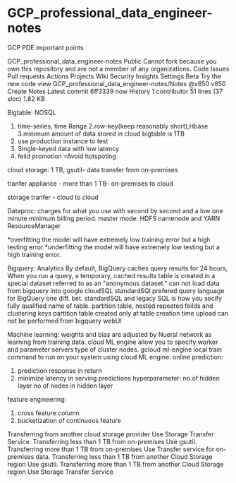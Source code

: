 # GCP_professional_data_engineer-notes
GCP PDE important points

GCP_professional_data_engineer-notes
Public
Cannot fork because you own this repository and are not a member of any organizations.
Code
Issues
Pull requests
Actions
Projects
Wiki
Security
Insights
Settings
Beta Try the new code view
GCP_professional_data_engineer-notes/Notes
@v850
v850 Create Notes
Latest commit 6ff3339 now
 History
 1 contributor
51 lines (37 sloc)  1.82 KB
 

Bigtable: NOSQL
  1. time-series, time Range
  2.row-key(keep reasonably short),Hbase
  3.minimum amount of data stored in cloud bigtable is 1TB
  4. use production instance to test
  5. Single-keyed data with low latency
  6. feild promotion =Avoid hotspoting
  
  
cloud storage: 1 TB, gsutil- data transfer from on-premises

tranfer appliance - more than 1 TB- on-premises to cloud

storage tranfer - cloud to cloud

Dataproc: charges for what you use with second by second and a low one minute minimum billing period.
  master mode: HDFS namenode and YARN ResourceManager
  
  *overfitting the model will have extremely low training error but a high testing error
  *underfitting the model will have extremely low testing but a high training error.
  
  Bigquery: Analytics
  By default, BigQuery caches query results for 24 hours,
  When you run a query, a temporary, cached results table is created in a special dataset referred to as an "anonymous dataset."
  can not load data from bigquery into google cloudSQL
  standardSQl prefered query language for BigQuery
  one diff. bet. standardSQL and legacy SQL is how you secify fully qualified name of table.
  partition table, nested repeated feilds and clustering keys
  partition table created only at table creation time
  upload can not be performed from bigquery webUI
  
Machine learning:
weights and bias are adjusted by Nueral network as learning from training data.
cloud ML engine allow you to specify worker and parameter servers type of cluster nodes.
gcloud ml-engine local train 
  command to run on your system using cloud ML engine.
online prediction:
  1. prediction response in return
  2. minimize latency in serving predictions
hyperparameter:
no.of hidden layer
no of nodes in hidden layer

feature engineering:
1. cross feature column
2. bucketization of continuous feature

  
 Transferring from another cloud storage provider Use Storage Transfer Service.
Transferring less than 1 TB from on-premises Use gsutil.
Transferring more than 1 TB from on-premises Use Transfer service for on-premises data.
Transferring less than 1 TB from another Cloud Storage region Use gsutil.
Transferring more than 1 TB from another Cloud Storage region Use Storage Transfer Service 
  
  
